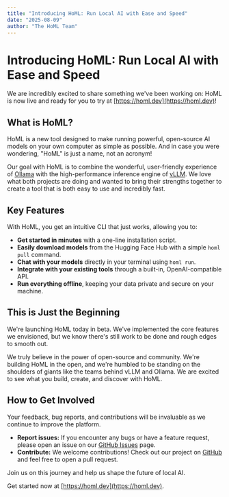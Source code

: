 ```yaml
---
title: "Introducing HoML: Run Local AI with Ease and Speed"
date: "2025-08-09"
author: "The HoML Team"
---
```


# Introducing HoML: Run Local AI with Ease and Speed

We are incredibly excited to share something we've been working on: HoML is now live and ready for you to try at [https://homl.dev](https://homl.dev)!

## What is HoML?

HoML is a new tool designed to make running powerful, open-source AI models on your own computer as simple as possible. And in case you were wondering, "HoML" is just a name, not an acronym!

Our goal with HoML is to combine the wonderful, user-friendly experience of [Ollama](https://ollama.ai/) with the high-performance inference engine of [vLLM](https://github.com/vllm-project/vllm). We love what both projects are doing and wanted to bring their strengths together to create a tool that is both easy to use and incredibly fast.

## Key Features

With HoML, you get an intuitive CLI that just works, allowing you to:

*   **Get started in minutes** with a one-line installation script.
*   **Easily download models** from the Hugging Face Hub with a simple `homl pull` command.
*   **Chat with your models** directly in your terminal using `homl run`.
*   **Integrate with your existing tools** through a built-in, OpenAI-compatible API.
*   **Run everything offline**, keeping your data private and secure on your machine.

## This is Just the Beginning

We're launching HoML today in beta. We've implemented the core features we envisioned, but we know there's still work to be done and rough edges to smooth out.

We truly believe in the power of open-source and community. We're building HoML in the open, and we're humbled to be standing on the shoulders of giants like the teams behind vLLM and Ollama. We are excited to see what you build, create, and discover with HoML.

## How to Get Involved

Your feedback, bug reports, and contributions will be invaluable as we continue to improve the platform.

*   **Report issues:** If you encounter any bugs or have a feature request, please open an issue on our [GitHub Issues](https://github.com/wsmlby/homl/issues) page.
*   **Contribute:** We welcome contributions! Check out our project on [GitHub](https://github.com/wsmlby/homl) and feel free to open a pull request.

Join us on this journey and help us shape the future of local AI.

Get started now at [https://homl.dev](https://homl.dev).
